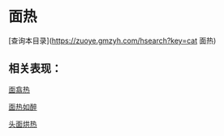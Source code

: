 # 面热
[查询本目录](https://zuoye.gmzyh.com/hsearch?key=cat 面热)

## 相关表现：

[面翕热](https://zuoye.gmzyh.com/search?key=面翕热)
[面热如醉](https://zuoye.gmzyh.com/search?key=面热如醉)
[头面烘热](https://zuoye.gmzyh.com/search?key=头面烘热)